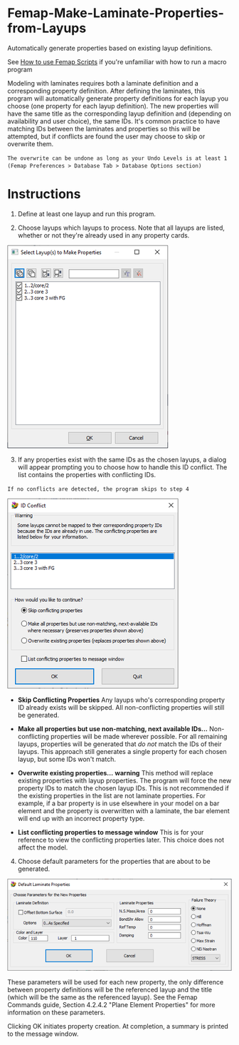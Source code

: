# Femap-Make-Laminate-Properties-from-Layups
Automatically generate properties based on existing layup definitions.

See [How to use Femap Scripts](https://github.com/aaronjasso/How_to_use_Femap_Scripts) if you're unfamiliar with how to run a macro program

Modeling with laminates requires both a laminate definition and a corresponding property definition. After defining the laminates, this program will automatically generate property definitions for each layup you choose (one property for each layup definition). The new properties will have the same title as the corresponding layup definition and (depending on availability and user choice), the same IDs. It's common practice to have matching IDs between the laminates and properties so this will be attempted, but if conflicts are found the user may choose to skip or overwrite them.

`The overwrite can be undone as long as your Undo Levels is at least 1 (Femap Preferences > Database Tab > Database Options section)`

# Instructions
1. Define at least one layup and run this program.

2. Choose layups which layups to process. Note that all layups are listed, whether or not they're already used in any property cards.

![Choose Layups](images/choose.png)

3. If any properties exist with the same IDs as the chosen layups, a dialog will appear prompting you to choose how to handle this ID conflict. The list contains the properties with conflicting IDs.

`If no conflicts are detected, the program skips to step 4`

![ID Conflict Resolution](images/conflict.png)

   * __Skip Conflicting Properties__
   Any layups who's corresponding property ID already exists will be skipped. All non-conflicting properties will still be generated.
   
   * __Make all properties but use non-matching, next available IDs...__
   Non-conflicting properties will be made wherever possible. For all remaining layups, properties will be generated that _do not_ match the IDs of their layups. This approach still generates a single property for each chosen layup, but some IDs won't match.
   
   * __Overwrite existing properties...__
   **warning** This method will replace existing properties with layup properties.
   The program will force the new property IDs to match the chosen layup IDs. This is not recommended if the existing properties in the list are not laminate properties. For example, if a bar property is in use elsewhere in your model on a bar element and the property is overwritten with a laminate, the bar element will end up with an incorrect property type.
   
   * __List conflicting properties to message window__
   This is for your reference to view the conflicting properties later. This choice does not affect the model.

4. Choose default parameters for the properties that are about to be generated.

![Choose default parameters](images/params.png)

These parameters will be used for each new property, the only difference between property definitions will be the referenced layup and the title (which will be the same as the referenced layup). See the Femap Commands guide, Section 4.2.4.2 "Plane Element Properties" for more information on these parameters.

Clicking OK initiates property creation. At completion, a summary is printed to the message window.
